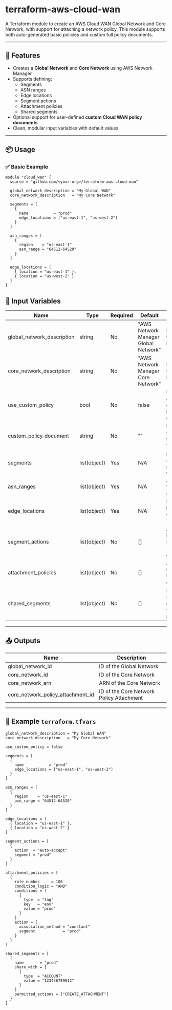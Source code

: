 # terraform-aws-cloud-wan

A Terraform module to create an AWS Cloud WAN Global Network and Core Network, with support for attaching a network policy. This module supports both auto-generated basic policies and custom full policy documents.

---

## 🚀 Features

- Creates a **Global Network** and **Core Network** using AWS Network Manager
- Supports defining:
  - Segments
  - ASN ranges
  - Edge locations
  - Segment actions
  - Attachment policies
  - Shared segments
- Optional support for user-defined **custom Cloud WAN policy documents**
- Clean, modular input variables with default values

---

## 📦 Usage

### ✅ Basic Example

```hcl
module "cloud_wan" {
  source = "github.com/<your-org>/terraform-aws-cloud-wan"

  global_network_description = "My Global WAN"
  core_network_description   = "My Core Network"

  segments = [
    {
      name           = "prod"
      edge_locations = ["us-east-1", "us-west-2"]
    }
  ]

  asn_ranges = [
    {
      region    = "us-east-1"
      asn_range = "64512-64520"
    }
  ]

  edge_locations = [
    { location = "us-east-1" },
    { location = "us-west-2" }
  ]
}
```

## 🔧 Input Variables

| Name                   | Type          | Required | Default                                    | Description                                                   |
|------------------------|---------------|----------|--------------------------------------------|---------------------------------------------------------------|
| global_network_description | string     | No       | "AWS Network Manager Global Network"       | Description of the Global Network                             |
| core_network_description   | string     | No       | "AWS Network Manager Core Network"         | Description of the Core Network                               |
| use_custom_policy          | bool       | No       | false                                      | Use a custom JSON policy document instead of generated one    |
| custom_policy_document     | string     | No       | ""                                         | Raw JSON string or path to the policy file                    |
| segments                  | list(object) | Yes     | N/A                                        | List of segments with `name` and `edge_locations`             |
| asn_ranges                | list(object) | Yes     | N/A                                        | ASN ranges with `region` and `asn_range`                      |
| edge_locations            | list(object) | Yes     | N/A                                        | List of edge location objects (with `location`)               |
| segment_actions           | list(object) | No      | []                                         | Actions between segments (e.g., auto-accept)                  |
| attachment_policies       | list(object) | No      | []                                         | Attachment rules based on tags or conditions                  |
| shared_segments           | list(object) | No      | []                                         | Segment sharing definitions with permitted actions            |

---

## 📤 Outputs

| Name                              | Description                                  |
|-----------------------------------|----------------------------------------------|
| global_network_id                 | ID of the Global Network                     |
| core_network_id                   | ID of the Core Network                       |
| core_network_arn                  | ARN of the Core Network                      |
| core_network_policy_attachment_id | ID of the Core Network Policy Attachment     |

---

## 🧪 Example `terraform.tfvars`

```hcl
global_network_description = "My Global WAN"
core_network_description   = "My Core Network"

use_custom_policy = false

segments = [
  {
    name           = "prod"
    edge_locations = ["us-east-1", "us-west-2"]
  }
]

asn_ranges = [
  {
    region    = "us-east-1"
    asn_range = "64512-64520"
  }
]

edge_locations = [
  { location = "us-east-1" },
  { location = "us-west-2" }
]

segment_actions = [
  {
    action  = "auto-accept"
    segment = "prod"
  }
]

attachment_policies = [
  {
    rule_number     = 100
    condition_logic = "AND"
    conditions = [
      {
        type  = "tag"
        key   = "env"
        value = "prod"
      }
    ]
    action = {
      association_method = "constant"
      segment            = "prod"
    }
  }
]

shared_segments = [
  {
    name       = "prod"
    share_with = [
      {
        type  = "ACCOUNT"
        value = "123456789012"
      }
    ]
    permitted_actions = ["CREATE_ATTACHMENT"]
  }
]
